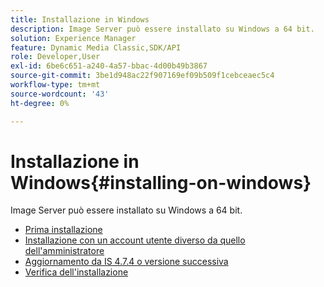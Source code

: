 ```yaml
---
title: Installazione in Windows
description: Image Server può essere installato su Windows a 64 bit.
solution: Experience Manager
feature: Dynamic Media Classic,SDK/API
role: Developer,User
exl-id: 6be6c651-a240-4a57-bbac-4d00b49b3867
source-git-commit: 3be1d948ac22f907169ef09b509f1cebceaec5c4
workflow-type: tm+mt
source-wordcount: '43'
ht-degree: 0%

---
```


# Installazione in Windows{#installing-on-windows}

Image Server può essere installato su Windows a 64 bit.

* [Prima installazione](t-first-time-installation-win.md)
* [Installazione con un account utente diverso da quello dell&#39;amministratore](t-diff-account-win.md)
* [Aggiornamento da IS 4.7.4 o versione successiva](t-update-win.md)
* [Verifica dell&#39;installazione](t-verify-win.md)
